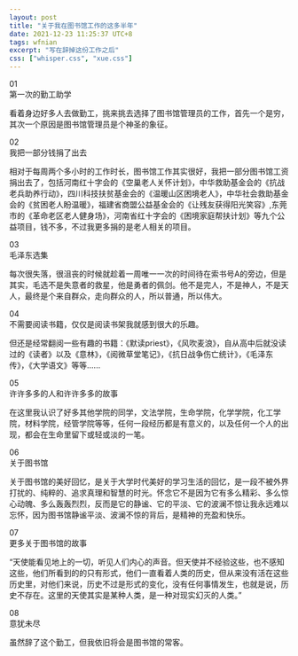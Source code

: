 ```yaml
---
layout: post
title: "关于我在图书馆工作的这多半年"
date: 2021-12-23 11:25:37 UTC+8
tags: wfnian
excerpt: "写在辞掉这份工作之后"
css: ["whisper.css", "xue.css"]
---
```


<div class="s-index">01</div>
<div class="s-title">第一次的勤工助学</div>
<p class="s-content">看着身边好多人去做勤工，挑来挑去选择了图书馆管理员的工作，首先一个是穷，其次一个原因是图书馆管理员是个神圣的象征。</p>
<div class="s-index">02</div>
<div class="s-title">我把一部分钱捐了出去</div>
<p class="s-content">相对于每周两个多小时的工作时长，图书馆工作其实很好，我把一部分图书馆工资捐出去了，包括河南红十字会的《空巢老人关怀计划》，中华救助基金会的《抗战老兵助养行动》，四川科技扶贫基金会的《温暖山区困境老人》，中华社会救助基金会的《贫困老人盼温暖》，福建省商盟公益基金会的《让残友获得阳光笑容》,东莞市的《革命老区老人健身场》，河南省红十字会的《困境家庭帮扶计划》等九个公益项目，钱不多，不过我更多捐的是老人相关的项目。</p>
<div class="s-index">03</div>
<div class="s-title">毛泽东选集</div>
<p class="s-content">每次很失落，很沮丧的时候就趁着一周唯一一次的时间待在索书号A的旁边，但是其实，毛选不是失意者的救星，他是勇者的佩剑。他不是完人，不是神人，不是天人，最终是个来自群众，走向群众的人，所以普通，所以伟大。</p>
<div class="s-index">04</div>
<div class="s-title">不需要阅读书籍，仅仅是阅读书架我就感到很大的乐趣。</div>
<p class="s-content">但还是经常翻阅一些有趣的书籍：《默读priest》，《风吹麦浪》，自从高中后就没读过的《读者》以及《意林》，《阅微草堂笔记》，《抗日战争伤亡统计》，《毛泽东传》，《大学语文》等等......</p>
<div class="s-index">05</div>
<div class="s-title">许许多多的人和许许多多的故事</div>
<p class="s-content">在这里我认识了好多其他学院的同学，文法学院，生命学院，化学学院，化工学院，材料学院，经管学院等等，任何一段经历都是有意义的，以及任何一个人的出现，都会在生命里留下或轻或淡的一笔。</p>
<div class="s-index">06</div>
<div class="s-title">关于图书馆</div>
<p class="s-content">关于图书馆的美好回忆，是关于大学时代美好的学习生活的回忆，是一段不被外界打扰的、纯粹的、追求真理和智慧的时光。怀念它不是因为它有多么精彩、多么惊心动魄、多么轰轰烈烈，反而是它的静谧、它的平淡、它的波澜不惊让我永远难以忘怀，因为图书馆静谧平淡、波澜不惊的背后，是精神的充盈和快乐。</p>
<div class="s-index">07</div>
<div class="s-title">更多关于图书馆的故事</div>
<p class="s-content">“天使能看见地上的一切，听见人们内心的声音。但天使并不经验这些，也不感知这些，他们所看到的的只有形式，他们一直看着人类的历史，但从来没有活在这些历史里，对他们来说，历史不过是形式的变化，没有任何事情发生，也就是说，历史不存在。这里的天使其实是某种人类，是一种对现实幻灭的人类。”</p>
<div class="s-index">08</div>
<div class="s-title">意犹未尽</div>
<p class="s-content">虽然辞了这个勤工，但我依旧将会是图书馆的常客。</p>
